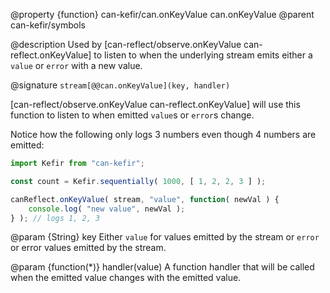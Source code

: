 @property {function} can-kefir/can.onKeyValue can.onKeyValue
@parent can-kefir/symbols

@description Used by [can-reflect/observe.onKeyValue can-reflect.onKeyValue] to listen to
when the underlying stream emits either a `value` or `error` with a new value.

@signature `stream[@@can.onKeyValue](key, handler)`

[can-reflect/observe.onKeyValue can-reflect.onKeyValue] will use this function
to listen to when emitted `value`s or `error`s change.

Notice how the following only logs 3 numbers even though 4 numbers are emitted:

```js
import Kefir from "can-kefir";

const count = Kefir.sequentially( 1000, [ 1, 2, 2, 3 ] );

canReflect.onKeyValue( stream, "value", function( newVal ) {
	console.log( "new value", newVal );
} ); // logs 1, 2, 3
```


@param {String} key Either `value` for values emitted by the stream or `error` or
error values emitted by the stream.

@param {function(*)} handler(value) A function handler that will be called when the emitted value changes with the emitted value.
